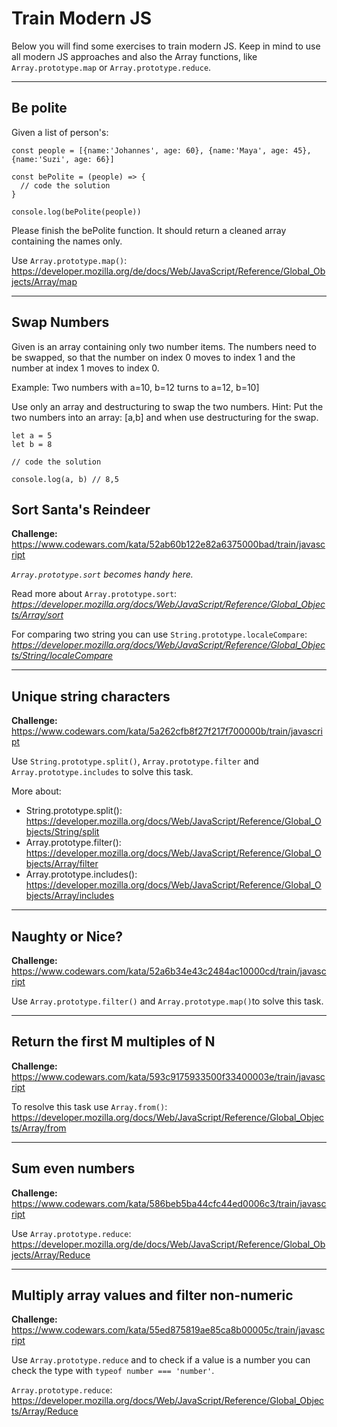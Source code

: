 # Train Modern JS

Below you will find some exercises to train modern JS.
Keep in mind to use all modern JS approaches and also the Array functions, like `Array.prototype.map` or `Array.prototype.reduce`.

---

## Be polite

Given a list of person's:

```
const people = [{name:'Johannes', age: 60}, {name:'Maya', age: 45}, {name:'Suzi', age: 66}]

const bePolite = (people) => {
  // code the solution
}

console.log(bePolite(people))

```

Please finish the bePolite function. It should return a cleaned array containing the names only.

Use `Array.prototype.map()`: https://developer.mozilla.org/de/docs/Web/JavaScript/Reference/Global_Objects/Array/map

---

## Swap Numbers

Given is an array containing only two number items.
The numbers need to be swapped, so that the number on index 0 moves to index 1 and the number at index 1 moves to index 0.

Example:
Two numbers with a=10, b=12 turns to a=12, b=10]

Use only an array and destructuring to swap the two numbers.
Hint: Put the two numbers into an array: [a,b] and when use destructuring for the swap.

```
let a = 5
let b = 8

// code the solution

console.log(a, b) // 8,5
```

## Sort Santa's Reindeer

**Challenge:**
https://www.codewars.com/kata/52ab60b122e82a6375000bad/train/javascript

*`Array.prototype.sort` becomes handy here.*

Read more about `Array.prototype.sort`:
*https://developer.mozilla.org/docs/Web/JavaScript/Reference/Global_Objects/Array/sort*


For comparing two string you can use `String.prototype.localeCompare`:
*https://developer.mozilla.org/docs/Web/JavaScript/Reference/Global_Objects/String/localeCompare*

---

## Unique string characters

**Challenge:**
https://www.codewars.com/kata/5a262cfb8f27f217f700000b/train/javascript

Use `String.prototype.split()`, `Array.prototype.filter` and `Array.prototype.includes` to solve this task.

More about:
- String.prototype.split(): https://developer.mozilla.org/docs/Web/JavaScript/Reference/Global_Objects/String/split
- Array.prototype.filter(): https://developer.mozilla.org/docs/Web/JavaScript/Reference/Global_Objects/Array/filter
- Array.prototype.includes(): https://developer.mozilla.org/docs/Web/JavaScript/Reference/Global_Objects/Array/includes

---

## Naughty or Nice?

**Challenge:**
https://www.codewars.com/kata/52a6b34e43c2484ac10000cd/train/javascript

Use  `Array.prototype.filter()` and `Array.prototype.map()`to solve this task.

---

## Return the first M multiples of N

**Challenge:**
https://www.codewars.com/kata/593c9175933500f33400003e/train/javascript

To resolve this task use `Array.from()`:
https://developer.mozilla.org/docs/Web/JavaScript/Reference/Global_Objects/Array/from

---

## Sum even numbers

**Challenge:**
https://www.codewars.com/kata/586beb5ba44cfc44ed0006c3/train/javascript

Use `Array.prototype.reduce`:
https://developer.mozilla.org/de/docs/Web/JavaScript/Reference/Global_Objects/Array/Reduce

---

## Multiply array values and filter non-numeric

**Challenge:**
https://www.codewars.com/kata/55ed875819ae85ca8b00005c/train/javascript

Use `Array.prototype.reduce` and to check if a value is a number you can check the type with `typeof number === 'number'`.

`Array.prototype.reduce`: https://developer.mozilla.org/docs/Web/JavaScript/Reference/Global_Objects/Array/Reduce


